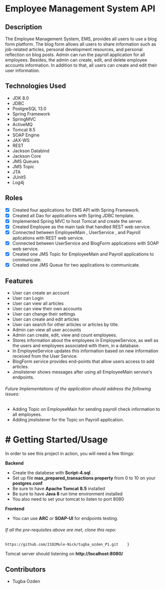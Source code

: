 

# Employee Management System API

## Description

The Employee Management System, EMS, provides all users to use a blog form platform. The blog form allows all users to share information such as job-related articles, 
personal development resources, and personal reflection on blog posts. Admin can run the payroll application for all employees.
Besides, the admin can create, edit, and delete employee accounts information. In addition to that, all users can create and edit their user information.

## Technologies Used

* JDK 8.0
* JDBC 
* PostgreSQL 13.0
* Spring Framework
* SpringMVC
* ActiveMQ
* Tomcat 8.5
* SOAP Engine 
* JAX-WS
* REST
* Jackson Databind
* Jackson Core 
* JMS Queues
* JMS Topic
* JTA
* JUnit5
* Log4j 


## Roles

- [x] Created four applications for EMS API with Spring Framework.
- [x] Created all Dao for applications with Spring JDBC template.
- [x] Implemented Spring MVC to host Tomcat and create the server.
- [x] Created  Employee as the main task that handled REST web service.
- [x] Connected between EmployeeMain , UserService , and Payroll aplications with REST web service.
- [x] Connected between UserService and  BlogForm  applications with SOAP web service.
- [x] Created one JMS Topic for EmployeeMain and Payroll applications to communicate.
- [x] Created one JMS Queue for two applications to communicate.

## Features

* User can create an account
* User can Login
* User can view all articles
* User can view their own accounts
* User can change their settings
* User can create and edit articles
* User can search for other articles or articles by title.
* Admin can view all user accounts
* Admin can create, edit, view and count employees. 
* Stores information about the employees in EmployeeService, as well as the users and employees associated with them, in a database.
* In EmployeeService  updates this information based on new information received from the User Service.
* BlogForm service provides end-points that allow users access to add articles.
* Jmslistener shows messages after using all EmployeeMain servise's endpoints.

###### Future Implementations of the application should address the following issues:
 
* Adding Topic on EmployeeMain for sending payroll check information to all employees.
* Adding jmslistener for the Topic on Payroll application.

# # Getting Started/Usage

In order to see this project in action, you will need a few things:

**Backend**

* Create the databese with **Script-4.sql** .
* Set up file **max_prepared_transactions property** from 0 to 10 on your **postgres.conf**
* Be sure to have **Apache Tomcat 8.5** installed
* Be sure to have **Java 8** run time environment installed
* You also need to set your tomcat to listen to port 8080

**Frontend**

* You can use **ARC** or **SOAP-UI** for endpoints testing. 

###### If all the pre-requisites above are met, clone this repo:

    https://github.com/2102Mule-Nick/tugba_ozden_P1.git    }


Tomcat server should listening on **http://localhost:8080/**

## Contributors

* Tugba Ozden





